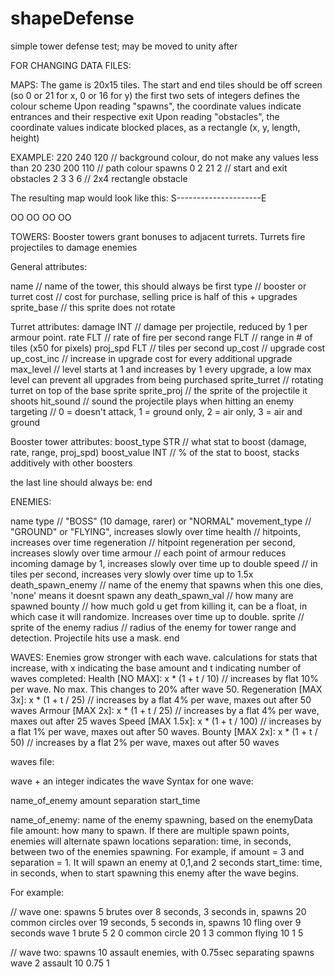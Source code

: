 # shapeDefense
simple tower defense test; may be moved to unity after


FOR CHANGING DATA FILES:

MAPS:
The game is 20x15 tiles. The start and end tiles should be off screen (so 0 or 21 for x, 0 or 16 for y)
the first two sets of integers defines the colour scheme
Upon reading "spawns", the coordinate values indicate entrances and their respective exit
Upon reading "obstacles", the coordinate values indicate blocked places, as a rectangle (x, y, length, height)

EXAMPLE:
220 240 120 // background colour, do not make any values less than 20
230 200 110 // path colour
spawns
0 2 21 2    // start and exit
obstacles
2 3 3 6     // 2x4 rectangle obstacle

The resulting map would look like this:
S---------------------E

  OO
  OO
  OO
  OO

TOWERS:
Booster towers grant bonuses to adjacent turrets.
Turrets fire projectiles to damage enemies

General attributes:

name        // name of the tower, this should always be first
type        // booster or turret
cost        // cost for purchase, selling price is half of this + upgrades
sprite_base // this sprite does not rotate

Turret attributes:
damage INT      // damage per projectile, reduced by 1 per armour point.
rate FLT        // rate of fire per second
range FLT       // range in # of tiles (x50 for pixels)
proj_spd FLT    // tiles per second
up_cost             // upgrade cost
up_cost_inc    // increase in upgrade cost for every additional upgrade
max_level           // level starts at 1 and increases by 1 every upgrade, a low max level can prevent all upgrades from being purchased
sprite_turret   // rotating turret on top of the base sprite
sprite_proj     // the sprite of the projectile it shoots
hit_sound       // sound the projectile plays when hitting an enemy
targeting       // 0 = doesn't attack, 1 = ground only, 2 = air only, 3 = air and ground

Booster tower attributes:
boost_type STR // what stat to boost (damage, rate, range, proj_spd)
boost_value INT // % of the stat to boost, stacks additively with other boosters

the last line should always be:
end


ENEMIES:

name
type  // "BOSS" (10 damage, rarer) or "NORMAL"
movement_type  // "GROUND" or "FLYING", increases slowly over time
health  // hitpoints, increases over time
regeneration  // hitpoint regeneration per second, increases slowly over time
armour  // each point of armour reduces incoming damage by 1, increases slowly over time up to double
speed  // in tiles per second, increases very slowly over time up to 1.5x
death_spawn_enemy  // name of the enemy that spawns when this one dies, 'none' means it doesnt spawn any
death_spawn_val  // how many are spawned
bounty  // how much gold u get from killing it, can be a float, in which case it will randomize. Increases over time up to double.
sprite  // sprite of the enemy
radius  // radius of the enemy for tower range and detection. Projectile hits use a mask.
end


WAVES:
Enemies grow stronger with each wave.
calculations for stats that increase, with x indicating the base amount and t indicating number of waves completed:
Health [NO MAX]: x * (1 + t / 10)           // increases by  flat  10% per wave. No max. This changes to 20% after wave 50.
Regeneration [MAX 3x]: x * (1 + t / 25)     // increases by a flat 4% per wave, maxes out after 50 waves
Armour [MAX 2x]: x * (1 + t / 25)           // increases by a flat 4% per wave, maxes out after 25 waves
Speed [MAX 1.5x]: x * (1 + t / 100)         // increases by a flat 1% per wave, maxes out after 50 waves.
Bounty [MAX 2x]: x * (1 + t / 50)           // increases by a flat 2% per wave, maxes out after 50 waves

waves file:

wave + an integer indicates the wave
Syntax for one wave:

name_of_enemy
amount separation start_time

name_of_enemy: name of the enemy spawning, based on the enemyData file
amount: how many to spawn. If there are multiple spawn points, enemies will alternate spawn locations
separation: time, in seconds, between two of the enemies spawning. For example, if amount = 3 and separation = 1. It will spawn an enemy at 0,1,and 2 seconds
start_time: time, in seconds, when to start spawning this enemy after the wave begins.

For example:

// wave one: spawns 5 brutes over 8 seconds, 3 seconds in, spawns 20 common circles over 19 seconds, 5 seconds in, spawns 10 fling over 9 seconds
wave 1
brute
5 2 0
common circle
20 1 3
common flying
10 1 5

// wave two: spawns 10 assault enemies, with 0.75sec separating spawns
wave 2
assault
10 0.75 1

